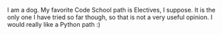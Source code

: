 I am a dog. 
My favorite Code School path is Electives, I suppose.
It is the only one I have tried so far though,
  so that is not a very useful opinion.
I would really like a Python path :)
